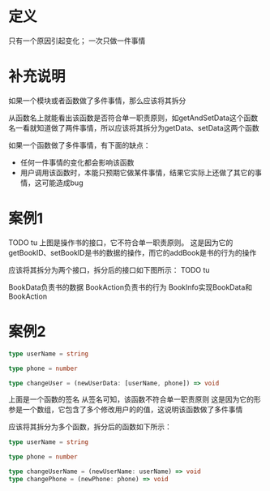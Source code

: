 # 定义

只有一个原因引起变化；
一次只做一件事情

<!-- # 解释定义 -->



# 补充说明

如果一个模块或者函数做了多件事情，那么应该将其拆分

从函数名上就能看出该函数是否符合单一职责原则，如getAndSetData这个函数名一看就知道做了两件事情，所以应该将其拆分为getData、setData这两个函数


如果一个函数做了多件事情，有下面的缺点：

- 任何一件事情的变化都会影响该函数
- 用户调用该函数时，本能只预期它做某件事情，结果它实际上还做了其它的事情，这可能造成bug


# 案例1

TODO tu
上图是操作书的接口，它不符合单一职责原则。
这是因为它的getBookID、setBookID是书的数据的操作，而它的addBook是书的行为的操作

应该将其拆分为两个接口，拆分后的接口如下图所示：
TODO tu

BookData负责书的数据
BookAction负责书的行为
BookInfo实现BookData和BookAction


# 案例2



```ts
type userName = string

type phone = number

type changeUser = (newUserData: [userName, phone]) => void
```
上面是一个函数的签名
从签名可知，该函数不符合单一职责原则
这是因为它的形参是一个数组，它包含了多个修改用户的的值，这说明该函数做了多件事情

应该将其拆分为多个函数，拆分后的函数如下所示：
```ts
type userName = string

type phone = number

type changeUserName = (newUserName: userName) => void
type changePhone = (newPhone: phone) => void
```





